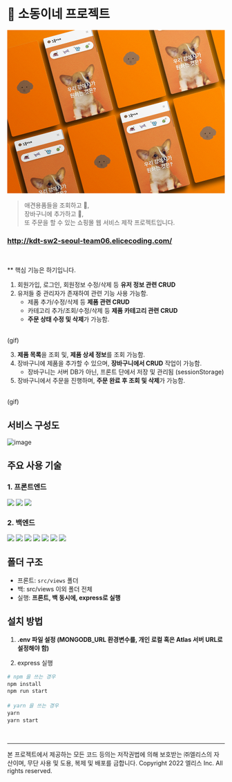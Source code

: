 # 🐶 소동이네 프로젝트

![image](/public/images/showcase.jpg)

> 애견용품들을 조회하고 👀, <br>장바구니에 추가하고 🧸,<br>
> 또 주문을 할 수 있는 쇼핑몰 웹 서비스 제작 프로젝트입니다. <br />

### http://kdt-sw2-seoul-team06.elicecoding.com/

<br>

\*\* 핵심 기능은 하기입니다. <br>

1. 회원가입, 로그인, 회원정보 수정/삭제 등 **유저 정보 관련 CRUD**
2. 유저들 중 관리자가 존재하여 관련 기능 사용 가능함.
   - 제품 추가/수정/삭제 등 **제품 관련 CRUD**
   - 카테고리 추가/조회/수정/삭제 등 **제품 카테고리 관련 CRUD**
   - **주문 상태 수정 및 삭제**가 가능함.

<br>(gif)<br>

3. **제품 목록**을 조회 및, **제품 상세 정보**를 조회 가능함.
4. 장바구니에 제품을 추가할 수 있으며, **장바구니에서 CRUD** 작업이 가능함.
   - 장바구니는 서버 DB가 아닌, 프론트 단에서 저장 및 관리됨 (sessionStorage)
5. 장바구니에서 주문을 진행하며, **주문 완료 후 조회 및 삭제**가 가능함.

<br>(gif)<br>

## 서비스 구성도
![image](https://user-images.githubusercontent.com/78011716/173219153-bf36d2d8-66de-4dc0-9e06-52fca2600a6a.png)

## 주요 사용 기술

### 1. 프론트엔드

<img src="https://img.shields.io/badge/HTML5-E34F26?style=flat-square&logo=HTML5&logoColor=white"/>
<img src="https://img.shields.io/badge/CSS3-1572B6?style=flat-square&logo=CSS3&logoColor=white"/>
<img src="https://img.shields.io/badge/JavaScript-F7DF1E?style=flat-square&logo=JavaScript&logoColor=white"/>

### 2. 백엔드

<img src="https://img.shields.io/badge/Node.js-339933?style=flat-square&logo=Node.js&logoColor=white"/>
<img src="https://img.shields.io/badge/express-000000?style=flat-square&logo=express&logoColor=white"/>
<img src="https://img.shields.io/badge/MongoDB-47A248?style=flat-square&logo=MongoDB&logoColor=white"/>
<img src="https://img.shields.io/badge/Amazon S3-569A31?style=flat-square&logo=Amazon S3&logoColor=white"/>
<img src="https://img.shields.io/badge/Redis-DC382D?style=flat-square&logo=Redis&logoColor=white"/>
<img src="https://img.shields.io/badge/NGINX-009639?style=flat-square&logo=NGINX&logoColor=white"/>
<img src="https://img.shields.io/badge/PM2-2B037A?style=flat-square&logo=PM2&logoColor=white"/>

## 폴더 구조

- 프론트: `src/views` 폴더
- 백: src/views 이외 폴더 전체
- 실행: **프론트, 백 동시에, express로 실행**

## 설치 방법

1. **.env 파일 설정 (MONGODB_URL 환경변수를, 개인 로컬 혹은 Atlas 서버 URL로 설정해야 함)**

2. express 실행

```bash
# npm 을 쓰는 경우
npm install
npm run start

# yarn 을 쓰는 경우
yarn
yarn start
```

<br>

---

본 프로젝트에서 제공하는 모든 코드 등의는 저작권법에 의해 보호받는 ㈜엘리스의 자산이며, 무단 사용 및 도용, 복제 및 배포를 금합니다.
Copyright 2022 엘리스 Inc. All rights reserved.
